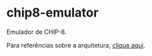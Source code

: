 # chip8-emulator

Emulador de CHIP-8.

Para referências sobre a arquitetura, [clique aqui](https://en.wikipedia.org/wiki/CHIP-8).
